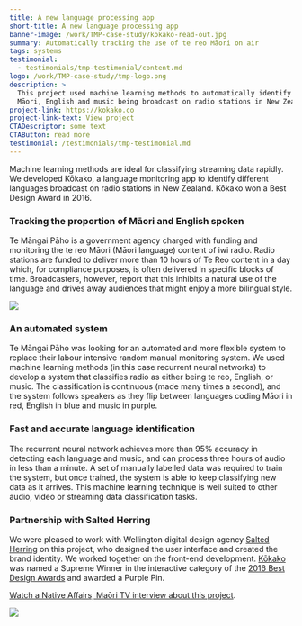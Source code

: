 ```yaml
---
title: A new language processing app
short-title: A new language processing app
banner-image: /work/TMP-case-study/kokako-read-out.jpg
summary: Automatically tracking the use of te reo Māori on air
tags: systems
testimonial:
  - testimonials/tmp-testimonial/content.md
logo: /work/TMP-case-study/tmp-logo.png
description: >
  This project used machine learning methods to automatically identify te reo
  Māori, English and music being broadcast on radio stations in New Zealand.
project-link: https://kokako.co
project-link-text: View project
CTADescriptor: some text
CTAButton: read more
testimonial: /testimonials/tmp-testimonial.md
---
```


Machine learning methods are ideal for classifying streaming data rapidly. We
developed Kōkako, a language monitoring app to identify different languages
broadcast on radio stations in New Zealand. Kōkako won a Best Design Award in 2016.

<!--more-->

### Tracking the proportion of Māori and English spoken

Te Māngai Pāho is a government agency charged with funding and monitoring the
te reo Māori (Māori language) content of iwi radio. Radio stations are funded
to deliver more than 10 hours of Te Reo content in a day which, for compliance
purposes, is often delivered in specific blocks of time. Broadcasters, however,
report that this inhibits a natural use of the language and drives away
audiences that might enjoy a more bilingual style.

![](/work/TMP-case-study/Kokako_case_image1.jpg)

### An automated system

Te Māngai Pāho was looking for an automated and more flexible system to replace
their labour intensive random manual monitoring system. We used machine
learning methods (in this case recurrent neural networks) to develop a system
that classifies radio as either being te reo, English, or music. The
classification is continuous (made many times a second), and the system
follows speakers as they flip between languages coding Māori in red, English
in blue and music in purple.

### Fast and accurate language identification

The recurrent neural network achieves more than 95% accuracy in detecting each
language and music, and can process three hours of audio in less than a minute.
A set of manually labelled data was required to train the system, but once
trained, the system is able to keep classifying new data as it arrives.
This machine learning technique is well suited to other audio, video or
streaming data classification tasks.

### Partnership with Salted Herring

We were pleased to work with Wellington digital design agency
[Salted Herring](https://www.saltedherring.com/) on this project, who designed
the user interface and created the brand identity. We worked together on the
front-end development. [Kōkako](https://kokako.co/) was named a Supreme
Winner in the interactive category of the
[2016 Best Design Awards](https://bestawards.co.nz/interactive/applications/salted-herring/kokako-language-tracking/)
and awarded a Purple Pin.

[Watch a Native Affairs, Maōri TV interview about this project](https://www.dragonfly.co.nz/news/2016-10-17-kokako-is-the-best.html).

![](/work/TMP-case-study/Kokako_case_image2.jpg)
